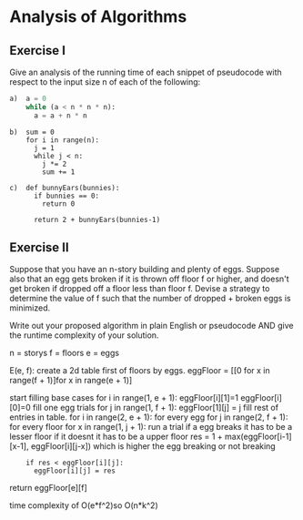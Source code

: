 # Analysis of Algorithms

## Exercise I

Give an analysis of the running time of each snippet of
pseudocode with respect to the input size n of each of the following:

```python
a)  a = 0
    while (a < n * n * n):
      a = a + n * n
```


```
b)  sum = 0
    for i in range(n):
      j = 1
      while j < n:
        j *= 2
        sum += 1
```

```
c)  def bunnyEars(bunnies):
      if bunnies == 0:
        return 0

      return 2 + bunnyEars(bunnies-1)
```

## Exercise II

Suppose that you have an n-story building and plenty of eggs. Suppose also that an egg gets broken if it is thrown off floor f or higher, and doesn't get broken if dropped off a floor less than floor f. Devise a strategy to determine the value of f such that the number of dropped + broken eggs is minimized.

Write out your proposed algorithm in plain English or pseudocode AND give the runtime complexity of your solution.


n = storys
f = floors
e = eggs

E(e, f):
  create a 2d table first of floors by eggs.
  eggFloor = [[0 for x in range(f + 1)]for x in range(e + 1)]

  start filling base cases
  for i in range(1, e + 1):
    eggFloor[i][1]=1
    eggFloor[i][0]=0
  fill one egg trials
  for j in range(1, f + 1):
    eggFloor[1][j] = j
  fill rest of entries in table.
  for i in range(2, e + 1):  for every egg
    for j in range(2, f + 1): for every floor
      for x in range(1, j + 1): run a trial
                      if a egg breaks it has to be a lesser floor
                      if it doesnt it has to be a upper floor
        res = 1 + max(eggFloor[i-1][x-1], eggFloor[i][j-x]) which is higher the egg breaking or not breaking

        if res < eggFloor[i][j]:
          eggFloor[i][j] = res
  return eggFloor[e][f]

  time complexity of O(e\*f^2)so O(n*k^2)